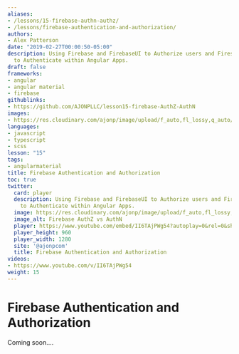 ```yaml
---
aliases:
- /lessons/15-firebase-authn-authz/
- /lessons/firebase-authentication-and-authorization/
authors:
- Alex Patterson
date: "2019-02-27T00:00:50-05:00"
description: Using Firebase and FirebaseUI to Authorize users and Firestore rules
  to Authenticate within Angular Apps.
draft: false
frameworks:
- angular
- angular material
- firebase
githublinks:
- https://github.com/AJONPLLC/lesson15-firebase-AuthZ-AuthN
images:
- https://res.cloudinary.com/ajonp/image/upload/f_auto,fl_lossy,q_auto/v1551289217/ajonp-ajonp-com/15-firebase-authz-authn/firebase-AuthZ-AuthN.jpg
languages:
- javascript
- typescript
- scss
lesson: "15"
tags: 
- angularmaterial
title: Firebase Authentication and Authorization
toc: true
twitter:
  card: player
  description: Using Firebase and FirebaseUI to Authorize users and Firestore rules
    to Authenticate within Angular Apps.
  image: https://res.cloudinary.com/ajonp/image/upload/f_auto,fl_lossy,q_auto/v1551289217/ajonp-ajonp-com/15-firebase-authz-authn/firebase-AuthZ-AuthN.jpg
  image_alt: Firebase AuthZ vs AuthN
  player: https://www.youtube.com/embed/II6TAjPWg54?autoplay=0&rel=0&showinfo=0&modestbranding=1
  player_height: 960
  player_width: 1280
  site: '@ajonpcom'
  title: Firebase Authentication and Authorization
videos:
- https://www.youtube.com/v/II6TAjPWg54
weight: 15
---
```


# Firebase Authentication and Authorization

Coming soon....